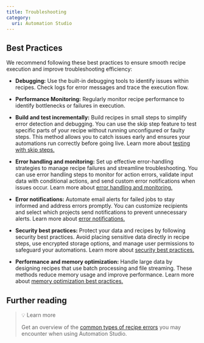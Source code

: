 ```yaml
---
title: Troubleshooting
category:
  uri: Automation Studio
---
```


## Best Practices

We recommend following these best practices to ensure smooth recipe execution and improve troubleshooting efficiency:

- **Debugging:** Use the built-in debugging tools to identify issues within recipes. Check logs for error messages and trace the execution flow.

- **Performance Monitoring:** Regularly monitor recipe performance to identify bottlenecks or failures in execution.

- **Build and test incrementally:** Build recipes in small steps to simplify error detection and debugging. You can use the skip step feature to test specific parts of your recipe without running unconfigured or faulty steps. This method allows you to catch issues early and ensures your automations run correctly before going live. Learn more about [testing with skip steps.](https://docs.workato.com/troubleshooting/tips-and-tricks/test-frequently.html)

- **Error handling and monitoring:** Set up effective error-handling strategies to manage recipe failures and streamline troubleshooting. You can use error handling steps to monitor for action errors, validate input data with conditional actions, and send custom error notifications when issues occur. Learn more about [error handling and monitoring.](https://docs.workato.com/recipes/best-practices-error-handling.html)

- **Error notifications:** Automate email alerts for failed jobs to stay informed and address errors promptly. You can customize recipients and select which projects send notifications to prevent unnecessary alerts. Learn more about [error notifications.](https://docs.workato.com/recipes/error-notifications.html#error-notifications)

- **Security best practices:** Protect your data and recipes by following security best practices. Avoid placing sensitive data directly in recipe steps, use encrypted storage options, and manage user permissions to safeguard your automations. Learn more about [security best practices.](https://docs.workato.com/recipes/recipe-security.html)

- **Performance and memory optimization:** Handle large data by designing recipes that use batch processing and file streaming. These methods reduce memory usage and improve performance. Learn more about [memory optimization best practices.](https://docs.workato.com/recipes/memory-utilization.html)

## Further reading

> 💡 Learn more
>
> Get an overview of the [common types of recipe errors](https://docs.workato.com/recipes/design-runtime-error.html#common-recipe-errors) you may encounter when using Automation Studio.
